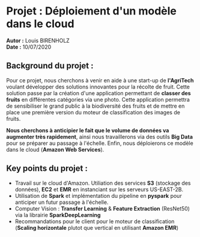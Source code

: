 # Projet : Déploiement d'un modèle dans le cloud

**Autor :** Louis BIRENHOLZ  
**Date :** 10/07/2020  


## Background du projet :

Pour ce projet, nous cherchons à venir en aide à une start-up de **l'AgriTech** voulant développer des solutions innovantes pour la récolte de fruit. 
Cette solution passe par la création d'une application permettant de **classer des fruits** en différentes catégories via une photo. Cette application permettra de sensibiliser le grand public à la biodiversité des fruits et de mettre en place une première version du moteur de classification des images de fruits.

**Nous cherchons à anticipier le fait que le volume de données va augmenter très rapidement**, ainsi nous travaillerons via des outils **Big Data** pour se préparer au passage à l'échelle. Enfin, nous déploierons ce modèle dans le cloud (**Amazon Web Services**).  

## Key points du projet :

- Travail sur le cloud d'Amazon. Utiliation des services **S3** (stockage des données), **EC2** et **EMR** en instanciant sur les serveurs US-EAST-2B.
- Utilisation de **Spark** et implémentation du pipeline en **pyspark** pour anticiper un futur passage à l'échelle.
- Computer Vision : **Transfer Learning** & **Feature Extraction** (ResNet50) via la librairie **SparkDeepLearning**
- Recommandations pour le client pour le moteur de classification (**Scaling horizontale** plutot que vertical en utilisant **Amazon EMR**)

